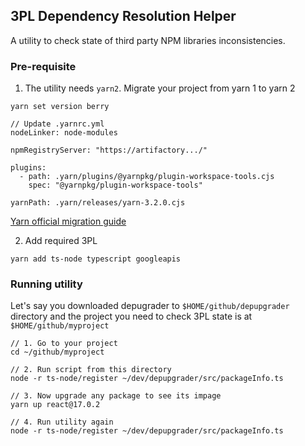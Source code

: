 ## 3PL Dependency Resolution Helper
A utility to check state of third party NPM libraries inconsistencies.

### Pre-requisite
1. The utility needs `yarn2`. Migrate your project from yarn 1 to yarn 2  
```
yarn set version berry

// Update .yarnrc.yml 
nodeLinker: node-modules

npmRegistryServer: "https://artifactory.../"

plugins:
  - path: .yarn/plugins/@yarnpkg/plugin-workspace-tools.cjs
    spec: "@yarnpkg/plugin-workspace-tools"

yarnPath: .yarn/releases/yarn-3.2.0.cjs
```
[Yarn official migration guide](https://yarnpkg.com/getting-started/migration)

2. Add required 3PL
```
yarn add ts-node typescript googleapis
```

### Running utility
Let's say you downloaded depugrader to `$HOME/github/depupgrader` directory and the project you need to check 3PL state is at `$HOME/github/myproject`
```
// 1. Go to your project
cd ~/github/myproject

// 2. Run script from this directory
node -r ts-node/register ~/dev/depupgrader/src/packageInfo.ts

// 3. Now upgrade any package to see its impage
yarn up react@17.0.2

// 4. Run utility again
node -r ts-node/register ~/dev/depupgrader/src/packageInfo.ts
```